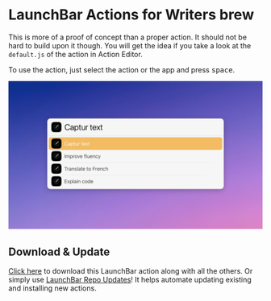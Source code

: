 # LaunchBar Actions for Writers brew

This is more of a proof of concept than a proper action. It should not be hard to build upon it though. 
You will get the idea if you take a look at the `default.js` of the action in Action Editor. 

To use the action, just select the action or the app and press <kbd>space</kbd>.

<img src="01.jpg" width="806"/> 

## Download & Update

[Click here](https://github.com/Ptujec/LaunchBar/archive/refs/heads/master.zip) to download this LaunchBar action along with all the others. Or simply use [LaunchBar Repo Updates](https://github.com/Ptujec/LaunchBar/tree/master/LB-Repo-Updates#launchbar-repo-updates-action)! It helps automate updating existing and installing new actions.

